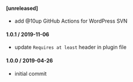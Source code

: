 #### [unreleased]

* add @10up GitHub Actions for WordPress SVN
#### 1.0.1 / 2019-11-06
* update `Requires at least` header in plugin file

#### 1.0.0 / 2019-04-26
* initial commit
